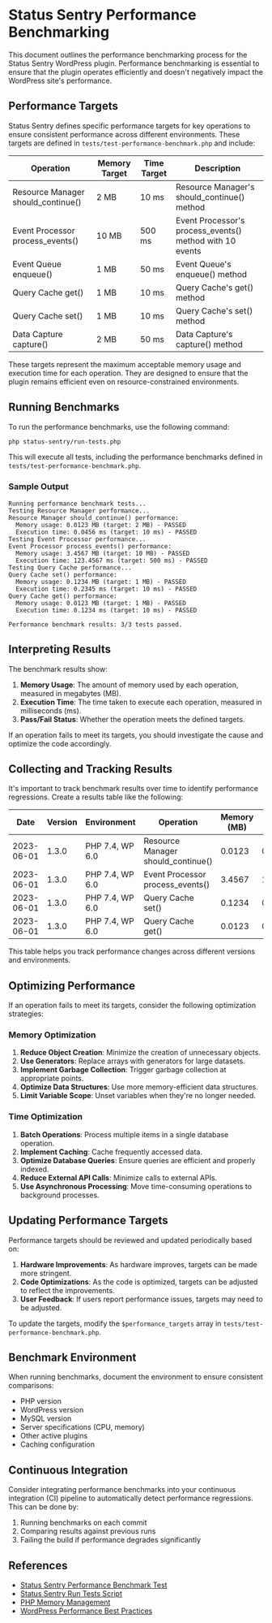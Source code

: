 # Status Sentry Performance Benchmarking

This document outlines the performance benchmarking process for the Status Sentry WordPress plugin. Performance benchmarking is essential to ensure that the plugin operates efficiently and doesn't negatively impact the WordPress site's performance.

## Performance Targets

Status Sentry defines specific performance targets for key operations to ensure consistent performance across different environments. These targets are defined in `tests/test-performance-benchmark.php` and include:

| Operation | Memory Target | Time Target | Description |
|-----------|---------------|-------------|-------------|
| Resource Manager should_continue() | 2 MB | 10 ms | Resource Manager's should_continue() method |
| Event Processor process_events() | 10 MB | 500 ms | Event Processor's process_events() method with 10 events |
| Event Queue enqueue() | 1 MB | 50 ms | Event Queue's enqueue() method |
| Query Cache get() | 1 MB | 10 ms | Query Cache's get() method |
| Query Cache set() | 1 MB | 10 ms | Query Cache's set() method |
| Data Capture capture() | 2 MB | 50 ms | Data Capture's capture() method |

These targets represent the maximum acceptable memory usage and execution time for each operation. They are designed to ensure that the plugin remains efficient even on resource-constrained environments.

## Running Benchmarks

To run the performance benchmarks, use the following command:

```bash
php status-sentry/run-tests.php
```

This will execute all tests, including the performance benchmarks defined in `tests/test-performance-benchmark.php`.

### Sample Output

```
Running performance benchmark tests...
Testing Resource Manager performance...
Resource Manager should_continue() performance:
  Memory usage: 0.0123 MB (target: 2 MB) - PASSED
  Execution time: 0.0456 ms (target: 10 ms) - PASSED
Testing Event Processor performance...
Event Processor process_events() performance:
  Memory usage: 3.4567 MB (target: 10 MB) - PASSED
  Execution time: 123.4567 ms (target: 500 ms) - PASSED
Testing Query Cache performance...
Query Cache set() performance:
  Memory usage: 0.1234 MB (target: 1 MB) - PASSED
  Execution time: 0.2345 ms (target: 10 ms) - PASSED
Query Cache get() performance:
  Memory usage: 0.0123 MB (target: 1 MB) - PASSED
  Execution time: 0.1234 ms (target: 10 ms) - PASSED

Performance benchmark results: 3/3 tests passed.
```

## Interpreting Results

The benchmark results show:

1. **Memory Usage**: The amount of memory used by each operation, measured in megabytes (MB).
2. **Execution Time**: The time taken to execute each operation, measured in milliseconds (ms).
3. **Pass/Fail Status**: Whether the operation meets the defined targets.

If an operation fails to meet its targets, you should investigate the cause and optimize the code accordingly.

## Collecting and Tracking Results

It's important to track benchmark results over time to identify performance regressions. Create a results table like the following:

| Date | Version | Environment | Operation | Memory (MB) | Time (ms) | Status |
|------|---------|-------------|-----------|-------------|-----------|--------|
| 2023-06-01 | 1.3.0 | PHP 7.4, WP 6.0 | Resource Manager should_continue() | 0.0123 | 0.0456 | PASSED |
| 2023-06-01 | 1.3.0 | PHP 7.4, WP 6.0 | Event Processor process_events() | 3.4567 | 123.4567 | PASSED |
| 2023-06-01 | 1.3.0 | PHP 7.4, WP 6.0 | Query Cache set() | 0.1234 | 0.2345 | PASSED |
| 2023-06-01 | 1.3.0 | PHP 7.4, WP 6.0 | Query Cache get() | 0.0123 | 0.1234 | PASSED |

This table helps you track performance changes across different versions and environments.

## Optimizing Performance

If an operation fails to meet its targets, consider the following optimization strategies:

### Memory Optimization

1. **Reduce Object Creation**: Minimize the creation of unnecessary objects.
2. **Use Generators**: Replace arrays with generators for large datasets.
3. **Implement Garbage Collection**: Trigger garbage collection at appropriate points.
4. **Optimize Data Structures**: Use more memory-efficient data structures.
5. **Limit Variable Scope**: Unset variables when they're no longer needed.

### Time Optimization

1. **Batch Operations**: Process multiple items in a single database operation.
2. **Implement Caching**: Cache frequently accessed data.
3. **Optimize Database Queries**: Ensure queries are efficient and properly indexed.
4. **Reduce External API Calls**: Minimize calls to external APIs.
5. **Use Asynchronous Processing**: Move time-consuming operations to background processes.

## Updating Performance Targets

Performance targets should be reviewed and updated periodically based on:

1. **Hardware Improvements**: As hardware improves, targets can be made more stringent.
2. **Code Optimizations**: As the code is optimized, targets can be adjusted to reflect the improvements.
3. **User Feedback**: If users report performance issues, targets may need to be adjusted.

To update the targets, modify the `$performance_targets` array in `tests/test-performance-benchmark.php`.

## Benchmark Environment

When running benchmarks, document the environment to ensure consistent comparisons:

- PHP version
- WordPress version
- MySQL version
- Server specifications (CPU, memory)
- Other active plugins
- Caching configuration

## Continuous Integration

Consider integrating performance benchmarks into your continuous integration (CI) pipeline to automatically detect performance regressions. This can be done by:

1. Running benchmarks on each commit
2. Comparing results against previous runs
3. Failing the build if performance degrades significantly

## References

- [Status Sentry Performance Benchmark Test](../tests/test-performance-benchmark.php)
- [Status Sentry Run Tests Script](../run-tests.php)
- [PHP Memory Management](https://www.php.net/manual/en/features.gc.php)
- [WordPress Performance Best Practices](https://developer.wordpress.org/plugins/performance/)
